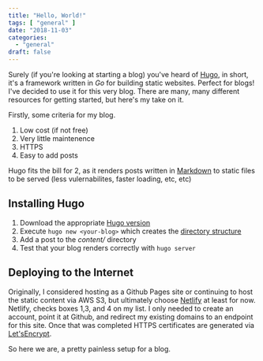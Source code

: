 ```yaml
---
title: "Hello, World!"
tags: [ "general" ]
date: "2018-11-03"
categories:
  - "general"
draft: false
---
```


Surely (if you're looking at starting a blog) you've heard of [Hugo](https://gohugo.io/), in short, it's a framework written in *Go* for building static websites. Perfect for blogs!
I've decided to use it for this very blog. There are many, many different resources for getting started, but here's my take on it.

Firstly, some criteria for my blog.

1. Low cost (if not free)
2. Very little maintenence
3. HTTPS
4. Easy to add posts

Hugo fits the bill for 2, as it renders posts written in [Markdown](https://daringfireball.net/projects/markdown/) to static files to be served (less vulernabilites, faster loading, etc, etc)

## Installing Hugo

1. Download the appropriate [Hugo version](https://gohugo.io/getting-started/installing/)
2. Execute `hugo new <your-blog>` which creates the [directory structure](https://gohugo.io/getting-started/directory-structure/)
3. Add a post to the *content/* directory
4. Test that your blog renders correctly with `hugo server`

## Deploying to the Internet

Originally, I considered hosting as a Github Pages site or continuing to host the static content via AWS S3, but ultimately choose [Netlify](https://www.netlify.com/) at least for now.  Netlify, checks boxes 1,3, and 4 on my list. I only needed to create an account, point it at Github, and redirect my existing domains to an endpoint for this site. Once that was completed HTTPS certificates are generated via [Let'sEncrypt](https://letsencrypt.org/).


So here we are, a pretty painless setup for a blog.